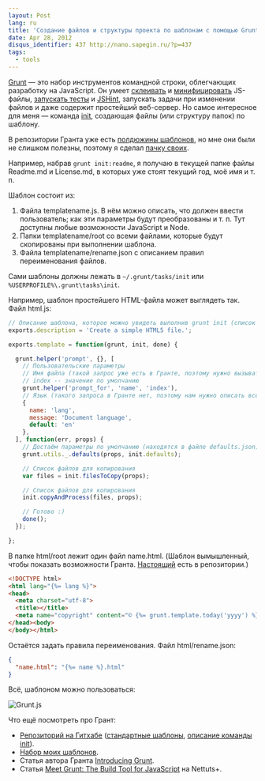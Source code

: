 ```yaml
---
layout: Post
lang: ru
title: 'Создание файлов и структуры проекта по шаблонам с помощью Grunt'
date: Apr 28, 2012
disqus_identifier: 437 http://nano.sapegin.ru/?p=437
tags:
  - tools
---
```


[Grunt](https://github.com/cowboy/grunt) — это набор инструментов командной строки, облегчающих разработку на JavaScript. Он умеет [склеивать](https://github.com/cowboy/grunt/blob/master/docs/task_concat.md) и [минифицировать](https://github.com/cowboy/grunt/blob/master/docs/task_min.md) JS-файлы, [запускать тесты](https://github.com/cowboy/grunt/blob/master/docs/task_qunit.md) и [JSHint](https://github.com/cowboy/grunt/blob/master/docs/task_lint.md), запускать задачи при изменении файлов и даже содержит простейший веб-сервер. Но самое интересное для меня — команда [init](https://github.com/cowboy/grunt/blob/master/docs/task_init.md), создающая файлы (или структуру папок) по шаблону.

В репозитории Гранта уже есть [полдюжины шаблонов](https://github.com/cowboy/grunt/tree/master/tasks/init), но мне они были не слишком полезны, поэтому я сделал [пачку своих](https://github.com/sapegin/squirrelstrap).

Например, набрав `grunt init:readme`, я получаю в текущей папке файлы Readme.md и License.md, в которых уже стоят текущий год, моё имя и т. п.

Шаблон состоит из:

1. Файла templatename.js. В нём можно описать, что должен ввести пользователь; как эти параметры будут преобразованы и т. п. Тут доступны любые возможности JavaScript и Node.
2. Папки templatename/root со всеми файлами, которые будут скопированы при выполнении шаблона.
3. Файла templatename/rename.json с описанием правил переименования файлов.

Сами шаблоны должны лежать в `~/.grunt/tasks/init` или `%USERPROFILE%\.grunt\tasks\init`.

Например, шаблон простейшего HTML-файла может выглядеть так. Файл html.js:

```javascript
// Описание шаблона, которое можно увидеть выполнив grunt init (список доступных шаблонов)
exports.description = 'Create a simple HTML5 file.';

exports.template = function(grunt, init, done) {

  grunt.helper('prompt', {}, [
    // Пользовательские параметры
    // Имя файла (такой запрос уже есть в Гранте, поэтому нужно вызывать его с помощью grunt.helper)
    // index -- значение по умолчанию
    grunt.helper('prompt_for', 'name', 'index'),
    // Язык (такого запроса в Гранте нет, поэтому нам нужно описать все параметры)
    {
      name: 'lang',
      message: 'Document language',
      default: 'en'
    },
  ], function(err, props) {
    // Достаём параметры по умолчанию (находятся в файле defaults.json)
    grunt.utils._.defaults(props, init.defaults);

    // Список файлов для копирования
    var files = init.filesToCopy(props);

    // Список файлов для копирования
    init.copyAndProcess(files, props);

    // Готово :)
    done();
  });

};
```

В папке html/root лежит один файл name.html. (Шаблон вымышленный, чтобы показать возможности Гранта. [Настоящий](https://github.com/sapegin/squirrelstrap/tree/master/grunt/tasks/init/html/root) есть в репозитории.)

```html
<!DOCTYPE html>
<html lang="{%= lang %}">
<head>
  <meta charset="utf-8">
  <title></title>
  <meta name="copyright" content="© {%= grunt.template.today('yyyy') %} {%= author_name %}">
</head><body>
</body></html>
```

Остаётся задать правила переименования. Файл html/rename.json:

```json
{
  "name.html": "{%= name %}.html"
}
```

Всё, шаблоном можно пользоваться:

![Grunt.js](/images/win__grunt.png)

Что ещё посмотреть про Грант:

* [Репозиторий на Гитхабе](https://github.com/cowboy/grunt) ([стандартные шаблоны](https://github.com/cowboy/grunt/tree/master/tasks/init), [описание команды init](https://github.com/cowboy/grunt/blob/master/docs/task_init.md)).
* [Набор моих шаблонов](https://github.com/sapegin/squirrelstrap).
* Статья автора Гранта [Introducing Grunt](https://bocoup.com/blog/introducing-grunt).
* Статья [Meet Grunt: The Build Tool for JavaScript](https://code.tutsplus.com/tutorials/meet-grunt-the-build-tool-for-javascript--net-24856) на Nettuts+.
